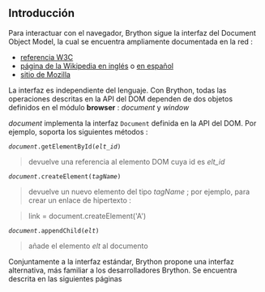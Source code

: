 Introducción
------------

Para interactuar con el navegador, Brython sigue la interfaz del Document Object Model, la cual se encuentra ampliamente documentada en la red :

- [referencia W3C](http://www.w3.org/DOM/)
- [página de la Wikipedia en inglés](http://en.wikipedia.org/wiki/Document_Object_Model) o [en español](http://es.wikipedia.org/wiki/Document_Object_Model)
- [sitio de Mozilla](https://developer.mozilla.org/en-US/docs/DOM)

La interfaz es independiente del lenguaje. Con Brython, todas las operaciones descritas en la API del DOM dependen de dos objetos definidos en el módulo **browser** : _document_ y _window_

_document_ implementa la interfaz `Document` definida en la API del DOM. Por ejemplo, soporta los siguientes métodos :

<code>_document_.getElementById(_elt\_id_)</code>

> devuelve una referencia al elemento DOM cuya id es _elt\_id_

<code>_document_.createElement(_tagName_)</code>

> devuelve un nuevo elemento del tipo _tagName_ ; por ejemplo, para crear un enlace de hipertexto :

>    link = document.createElement('A')

<code>_document_.appendChild(_elt_)</code>

> añade el elemento _elt_ al documento

Conjuntamente a la interfaz estándar, Brython propone una interfaz alternativa, más familiar a los desarrolladores Brython. Se encuentra descrita en las siguientes páginas

